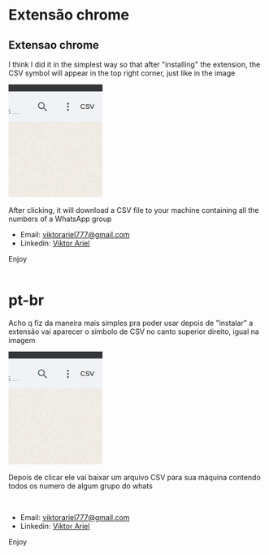 # Extensão chrome
## Extensao chrome
<p>I think I did it in the simplest way so that after "installing" the extension, the CSV symbol will appear in the top right corner, just like in the image</p>
<img src="image/2.png">

<p>After clicking, it will download a CSV file to your machine containing all the numbers of a WhatsApp group</p>

- Email: viktorariel777@gmail.com
- Linkedin: [Viktor Ariel](https://www.linkedin.com/in/viktor-ariel/)


Enjoy
<br>
<br>







<h1>pt-br</h1>
<p>Acho q fiz da maneira mais simples pra poder usar depois de "instalar" a extensão vai aparecer o simbolo de CSV no canto superior direito, igual na imagem</p>
<img src="image/2.png">
<p>Depois de clicar ele vai baixar um arquivo CSV para sua máquina contendo todos os numero de algum grupo do whats</p>
<br>

- Email: viktorariel777@gmail.com
- Linkedin: [Viktor Ariel](https://www.linkedin.com/in/viktor-ariel/)


Enjoy

